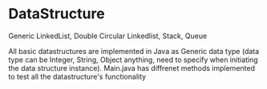 # DataStructure
Generic  LinkedList, Double Circular Linkedlist, Stack, Queue

All basic datastructures are implemented in Java as Generic data type 
(data type can be Integer, String, Object anything, need to specify when initiating the data structure instance).
Main.java has diffrenet methods implemented to test all the datastructure's functionality
